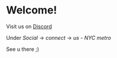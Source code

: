 # Welcome!

Visit us on [Discord](https://discord.com/invite/ktMAKGBnBs)

Under _Social_ -> _connect_ -> _us - NYC metro_

See u there ;)
